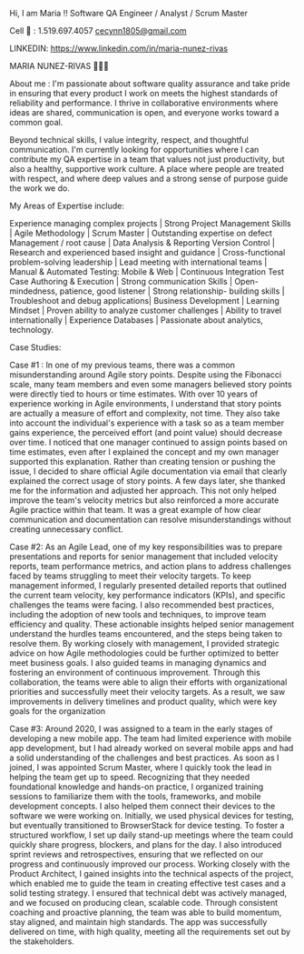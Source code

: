 
Hi, I am Maria  !!
Software QA Engineer / Analyst / Scrum Master 

Cell 📱 : 1.519.697.4057
cecynn1805@gmail.com	

LINKEDIN: https://www.linkedin.com/in/maria-nunez-rivas


 
 
 MARIA NUNEZ-RIVAS 🙋🏻‍♀️

 About me :  I'm passionate about software quality assurance and take pride in ensuring that every product I work on meets the highest standards of reliability and performance. I thrive in collaborative environments where ideas are shared, communication is open, and everyone works toward a common goal.

Beyond technical skills, I value integrity, respect, and thoughtful communication. I'm currently looking for opportunities where I can contribute my QA expertise in a team that values not just productivity, but also a healthy, supportive work culture. A place where people are treated with respect, and where deep values and a strong sense of purpose guide the work we do.


My Areas of Expertise include:

Experience managing complex projects | Strong Project Management Skills | Agile Methodology | Scrum Master | Outstanding expertise on defect Management / root cause | Data Analysis & Reporting Version Control | Research and experienced based insight and guidance | Cross-functional problem-solving leadership | Lead meeting with international teams | Manual & Automated Testing: Mobile & Web | Continuous Integration Test Case Authoring & Execution | Strong communication Skills | Open-mindedness, patience, good listener | Strong relationship- building skills | Troubleshoot and debug applications| Business Development | Learning Mindset | Proven ability to analyze customer challenges | Ability to travel internationally | Experience Databases | Passionate about analytics, technology. 


Case Studies:

Case #1 : In one of my previous teams, there was a common misunderstanding around Agile story points. Despite using the Fibonacci scale, many team members and even some managers believed story points were directly tied to hours or time estimates.
With over 10 years of experience working in Agile environments, I understand that story points are actually a measure of effort and complexity, not time. They also take into account the individual's experience with a task so as a team member gains experience, the perceived effort (and point value) should decrease over time.
I noticed that one manager continued to assign points based on time estimates, even after I explained the concept and my own manager supported this explanation. Rather than creating tension or pushing the issue, I decided to share official Agile documentation via email that clearly explained the correct usage of story points.
A few days later, she thanked me for the information and adjusted her approach. This not only helped improve the team's velocity metrics but also reinforced a more accurate Agile practice within that team.
It was a great example of how clear communication and documentation can resolve misunderstandings without creating unnecessary conflict.

Case #2: As an Agile Lead, one of my key responsibilities was to prepare presentations and reports for senior management that included velocity reports, team performance metrics, and action plans to address challenges faced by teams struggling to meet their velocity targets.
To keep management informed, I regularly presented detailed reports that outlined the current team velocity, key performance indicators (KPIs), and specific challenges the teams were facing. I also recommended best practices, including the adoption of new tools and techniques, to improve team efficiency and quality. These actionable insights helped senior management understand the hurdles teams encountered, and the steps being taken to resolve them.
By working closely with management, I provided strategic advice on how Agile methodologies could be further optimized to better meet business goals. I also guided teams in managing dynamics and fostering an environment of continuous improvement. Through this collaboration, the teams were able to align their efforts with organizational priorities and successfully meet their velocity targets. As a result, we saw improvements in delivery timelines and product quality, which were key goals for the organization

Case #3: Around 2020, I was assigned to a team in the early stages of developing a new mobile app. The team had limited experience with mobile app development, but I had already worked on several mobile apps and had a solid understanding of the challenges and best practices.
As soon as I joined, I was appointed Scrum Master, where I quickly took the lead in helping the team get up to speed. Recognizing that they needed foundational knowledge and hands-on practice, I organized training sessions to familiarize them with the tools, frameworks, and mobile development concepts. I also helped them connect their devices to the software we were working on. Initially, we used physical devices for testing, but eventually transitioned to BrowserStack for device testing.
To foster a structured workflow, I set up daily stand-up meetings where the team could quickly share progress, blockers, and plans for the day. I also introduced sprint reviews and retrospectives, ensuring that we reflected on our progress and continuously improved our process.
Working closely with the Product Architect, I gained insights into the technical aspects of the project, which enabled me to guide the team in creating effective test cases and a solid testing strategy. I ensured that technical debt was actively managed, and we focused on producing clean, scalable code.
Through consistent coaching and proactive planning, the team was able to build momentum, stay aligned, and maintain high standards. The app was successfully delivered on time, with high quality, meeting all the requirements set out by the stakeholders.








